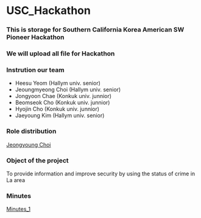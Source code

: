# USC_Hackathon



### This is storage for Southern California Korea American SW Pioneer Hackathon
### We will upload all file for Hackathon

### Instrution our team

- Heesu Yeom (Hallym univ. senior)
- Jeoungmyeong Choi (Hallym univ. senior)
- Jongyoon Chae (Konkuk univ. junnior)
- Beomseok Cho (Konkuk univ. junnior)
- Hyojin Cho (Konkuk univ. junnior)
- Jaeyoung Kim (Hallym univ. senior)

### Role distribution

[](https://github.com/yeom-heesu/USC-Data-Analysis-/blob/master/lab/lab1.ipynb)
[Jeongyoung Choi](https://github.com/yeom-heesu/USC-Data-Analysis-/blob/master/lab/lab1.ipynb)

### Object of the project

To provide information and improve security by using the status of crime in La area

### Minutes

[Minutes_1](https://github.com/yeom-heesu/USC_Hackathon/blob/master/minutes/First_minutes.md)


